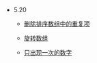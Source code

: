 - 5.20
    - [删除排序数组中的重复项](https://leetcode-cn.com/leetbook/read/top-interview-questions-easy/x2gy9m/)
  
    - [旋转数组](https://leetcode-cn.com/leetbook/read/top-interview-questions-easy/x2skh7/)
  
    - [只出现一次的数字](https://leetcode-cn.com/leetbook/read/top-interview-questions-easy/x21ib6/)
    
  